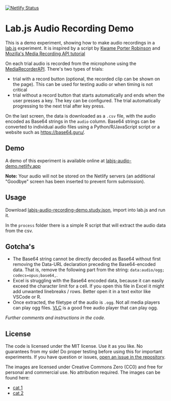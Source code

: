 [![Netlify Status](https://api.netlify.com/api/v1/badges/ec9e9d14-45c6-4d01-be27-6b310078c0de/deploy-status)](https://app.netlify.com/sites/labjs-audio-demo/deploys)

# Lab.js Audio Recording Demo

This is a demo experiment, showing how to make audio recordings in a [lab.js](https://lab.js.org/) experiment. It is inspired by a script by [Kwame Porter Robinson](https://github.com/robinsonkwame/lab-js-recording-task) and [Mozilla's Media Recording API tutorial](https://developer.mozilla.org/en-US/docs/Web/API/MediaStream_Recording_API/Using_the_MediaStream_Recording_API)

On each trial audio is recorded from the microphone using the [MediaRecorderAPI](https://developer.mozilla.org/en-US/docs/Web/API/MediaRecorder). There's two types of trials:

- trial with a record button (optional, the recorded clip can be shown on the page). This can be used for testing audio or when timing is not critical
- trial without a record button that starts automatically and ends when the user presses a key. The key can be configured. The trial automatically progressing to the next trial after key press.

On the last screen, the data is downloaded as a `.csv` file, with the audio encoded as Base64 strings in the `audio` column. Base64 strings can be converted to individual audio files using a Python/R/JavaScript script or a website such as https://base64.guru/. 

## Demo

A demo of this experiment is available online at [labjs-audio-demo.netlify.app](https://labjs-audio-demo.netlify.app)

**Note:** Your audio will not be stored on the Netlify servers (an additional "Goodbye" screen has been inserted to prevent form submission).


## Usage

Download <a href="https://raw.githubusercontent.com/Teebusch/labjs-audio-demo/main/labjs-audio-recording-demo.study.json" download>labjs-audio-recording-demo.study.json</a>, import into lab.js and run it.

In the `process` folder there is a simple R script that will extract the audio data from the csv.


## Gotcha's

- The Base64 string cannot be directly decoded as Base64 without first removing the Data-URL declaration preceding the Base64-encoded data. That is, remove the following part from the string: `data:audio/ogg; codecs=opus;base64,`. 
- Excel is struggling with the Base64 encoded data, because it can easily exceed the character limit for a cell. If you open this file in Excel it might add unwanted linebreaks / rows. Better open it in a text exitor like VSCode or R. 
- Once extracted, the filetype of the audio is `.ogg`. Not all media players can play ogg files. ​[VLC](https://www.videolan.org/) is a good free audio player that can play ogg.

_Further comments and instructions in the code._

## License

The code is licensed under the MIT license. Use it as you like. No guarantees from my side! Do proper testing before using this for important experiments. If you have question or issues, [open an issue in the repository](https://github.com/Teebusch/labjs-audio-demo/issues).

The images are licensed under Creative Commons Zero (CC0) and free for personal and commercial use. No attribution required. 
The images can be found here: 

- [cat 1](https://pikwizard.com/photo/cat-feline-animal/7279b97ed27648d80e7682a516245eeb")
- [cat 2](https://pikwizard.com/photo/kitten-cat-kitty-pet/21a5050e2ff703912cdd5faabcdd9840)


